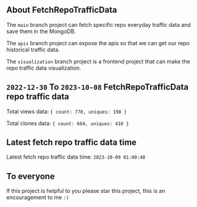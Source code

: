 ## About FetchRepoTrafficData

The `main` branch project can fetch specific repo everyday traffic data and save them in the MongoDB.

The `apis` branch project can expose the apis so that we can get our repo historical traffic data.

The `visualization` branch project is a frontend project that can make the repo traffic data visualization.

## `2022-12-30` To `2023-10-08` FetchRepoTrafficData repo traffic data

Total views data: `{ count: 778, uniques: 198 }`

Total clones data: `{ count: 604, uniques: 410 }`

## Latest fetch repo traffic data time

Latest fetch repo traffic data time: `2023-10-09 01:00:48`

## To everyone

If this project is helpful to you please star this project, this is an encouragement to me `:)`



